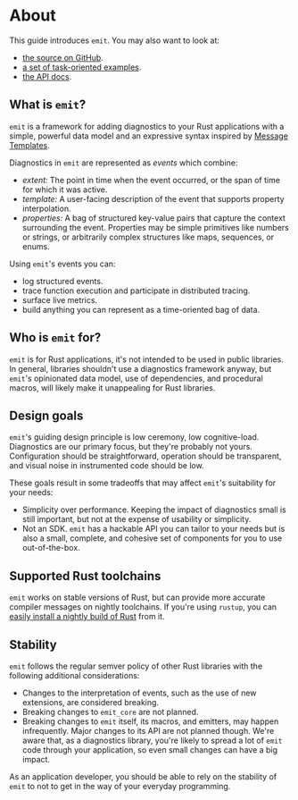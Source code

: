# About

This guide introduces `emit`. You may also want to look at:

- [the source on GitHub](https://github.com/emit-rs/emit).
- [a set of task-oriented examples](https://github.com/emit-rs/emit/tree/main/examples).
- [the API docs](https://docs.rs/emit/0.11.0-alpha.19/emit/index.html).

## What is `emit`?

`emit` is a framework for adding diagnostics to your Rust applications with a simple, powerful data model and an expressive syntax inspired by [Message Templates](https://messagetemplates.org).

Diagnostics in `emit` are represented as _events_ which combine:

- _extent:_ The point in time when the event occurred, or the span of time for which it was active.
- _template:_ A user-facing description of the event that supports property interpolation.
- _properties:_ A bag of structured key-value pairs that capture the context surrounding the event. Properties may be simple primitives like numbers or strings, or arbitrarily complex structures like maps, sequences, or enums.

Using `emit`'s events you can:

- log structured events.
- trace function execution and participate in distributed tracing.
- surface live metrics.
- build anything you can represent as a time-oriented bag of data.

## Who is `emit` for?

`emit` is for Rust applications, it's not intended to be used in public libraries. In general, libraries shouldn't use a diagnostics framework anyway, but `emit`'s opinionated data model, use of dependencies, and procedural macros, will likely make it unappealing for Rust libraries.

## Design goals

`emit`'s guiding design principle is low ceremony, low cognitive-load. Diagnostics are our primary focus, but they're probably not yours. Configuration should be straightforward, operation should be transparent, and visual noise in instrumented code should be low.

These goals result in some tradeoffs that may affect `emit`'s suitability for your needs:

- Simplicity over performance. Keeping the impact of diagnostics small is still important, but not at the expense of usability or simplicity.
- Not an SDK. `emit` has a hackable API you can tailor to your needs but is also a small, complete, and cohesive set of components for you to use out-of-the-box.

## Supported Rust toolchains

`emit` works on stable versions of Rust, but can provide more accurate compiler messages on nightly toolchains. If you're using `rustup`, you can [easily install a nightly build of Rust](https://rust-lang.github.io/rustup/concepts/channels.html#working-with-nightly-rust) from it.

## Stability

`emit` follows the regular semver policy of other Rust libraries with the following additional considerations:

- Changes to the interpretation of events, such as the use of new extensions, are considered breaking.
- Breaking changes to `emit_core` are not planned.
- Breaking changes to `emit` itself, its macros, and emitters, may happen infrequently. Major changes to its API are not planned though. We're aware that, as a diagnostics library, you're likely to spread a lot of `emit` code through your application, so even small changes can have a big impact.

As an application developer, you should be able to rely on the stability of `emit` to not to get in the way of your everyday programming.
